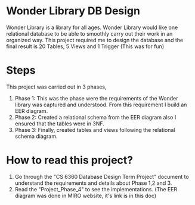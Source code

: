 # Wonder Library DB Design

Wonder Library is a library for all ages. Wonder Library would like one relational database to be able to smoothly carry out their work in an organized way. 
This project required me to design the database and the final result is 20 Tables, 5 Views and 1 Trigger (This was for fun)

# Steps
This project was carried out in 3 phases,
1. Phase 1: This was the phase were the requirements of the Wonder library was captured and understood. From this requirement I build an EER diagram.
2. Phase 2: Created a relational schema from the EER diagram also I ensured that the tables were in 3NF.
3. Phase 3: Finally, created tables and views following the relational schema diagram.

# How to read this project?
1. Go through the "CS 6360 Database Design Term Project" document to understand the requirements and details about Phase 1,2 and 3.
2. Read the "Project_Phase_4" to see the implementations. (The EER diagram was done in MIRO website, it's link is in this doc)
